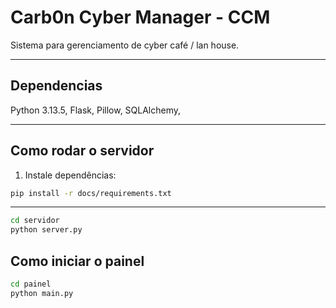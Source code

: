 # Carb0n Cyber Manager - CCM

Sistema para gerenciamento de cyber café / lan house.

---

## Dependencias
Python 3.13.5,
Flask,
Pillow,
SQLAlchemy,

---

## Como rodar o servidor

1. Instale dependências:

```bash
pip install -r docs/requirements.txt
```
---

```bash
cd servidor
python server.py
```

## Como iniciar o painel
```bash
cd painel
python main.py
```
